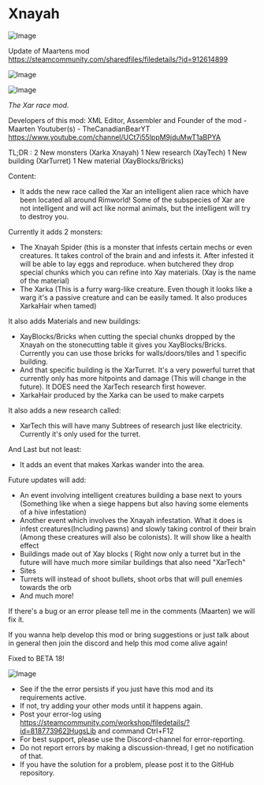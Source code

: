# Xnayah

![Image](https://i.imgur.com/WAEzk68.png)

Update of Maartens mod
https://steamcommunity.com/sharedfiles/filedetails/?id=912614899

![Image](https://i.imgur.com/7Gzt3Rg.png)

	
![Image](https://i.imgur.com/NOW7jU1.png)

*The Xar race mod.*

Developers of this mod:
XML Editor, Assembler and Founder of the mod - Maarten
Youtuber(s) - TheCanadianBearYT https://www.youtube.com/channel/UCt7i55lppM9jduMwT1aBPYA

TL;DR : 2 New monsters (Xarka Xnayah) 1 New research (XayTech) 1 New building (XarTurret) 1 New material (XayBlocks/Bricks)

Content:
- It adds the new race called the Xar an intelligent alien race which have been located all around Rimworld! Some of the subspecies of Xar are not intelligent and will act like normal animals, but the intelligent will try to destroy you.

Currently it adds 2 monsters:
- The Xnayah Spider (this is a monster that infests certain mechs or even creatures. It takes control of the brain and and infests it. After infested it will be able to lay eggs and reproduce. when butchered they drop special chunks which you can refine into Xay materials. (Xay is the name of the material)
- The Xarka (This is a furry warg-like creature. Even though it looks like a warg it's a passive creature and can be easily tamed. It also produces XarkaHair when tamed)

It also adds Materials and new buildings:
- XayBlocks/Bricks when cutting the special chunks dropped by the Xnayah on the stonecutting table it gives you XayBlocks/Bricks. Currently you can use those bricks for walls/doors/tiles and 1 specific building.
- And that specific building is the XarTurret. It's a very powerful turret that currently only has more hitpoints and damage (This will change in the future). It DOES need the XarTech research first however.
- XarkaHair produced by the Xarka can be used to make carpets

It also adds a new research called:
- XarTech this will have many Subtrees of research just like electricity. Currently it's only used for the turret.

And Last but not least:
- It adds an event that makes Xarkas wander into the area.


Future updates will add:
- An event involving intelligent creatures building a base next to yours (Something like when a siege happens but also having some elements of a hive infestation)
- Another event which involves the Xnayah infestation. What it does is infest creatures(Including pawns) and slowly taking control of their brain (Among these creatures will also be colonists). It will show like a health effect
- Buildings made out of Xay blocks ( Right now only a turret but in the future will have much more similar buildings that also need "XarTech"
- Sites 
- Turrets will instead of shoot bullets, shoot orbs that will pull enemies towards the orb
- And much more!

If there's a bug or an error please tell me in the comments (Maarten) we will fix it.

If you wanna help develop this mod or bring suggestions or just talk about in general then join the discord and help this mod come alive again! 

Fixed to BETA 18!

![Image](https://i.imgur.com/Rs6T6cr.png)



-  See if the the error persists if you just have this mod and its requirements active.
-  If not, try adding your other mods until it happens again.
-  Post your error-log using https://steamcommunity.com/workshop/filedetails/?id=818773962]HugsLib and command Ctrl+F12
-  For best support, please use the Discord-channel for error-reporting.
-  Do not report errors by making a discussion-thread, I get no notification of that.
-  If you have the solution for a problem, please post it to the GitHub repository.



